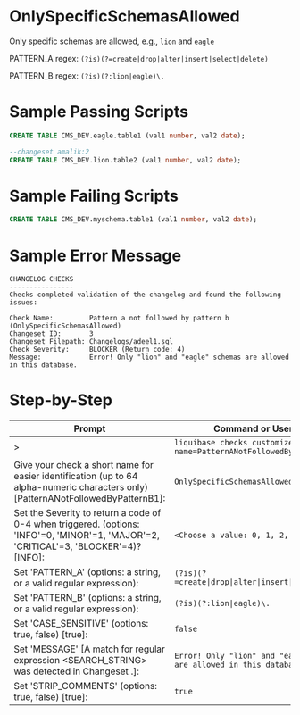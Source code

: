 # OnlySpecificSchemasAllowed

Only specific schemas are allowed, e.g., `lion` and `eagle`

PATTERN_A regex: `(?is)(?=create|drop|alter|insert|select|delete)`

PATTERN_B regex: `(?is)(?:lion|eagle)\.`

# Sample Passing Scripts
```sql
CREATE TABLE CMS_DEV.eagle.table1 (val1 number, val2 date);
```
```sql
--changeset amalik:2
CREATE TABLE CMS_DEV.lion.table2 (val1 number, val2 date);
```

# Sample Failing Scripts
``` sql
CREATE TABLE CMS_DEV.myschema.table1 (val1 number, val2 date);
```

# Sample Error Message
```
CHANGELOG CHECKS
----------------
Checks completed validation of the changelog and found the following issues:

Check Name:         Pattern a not followed by pattern b (OnlySpecificSchemasAllowed)
Changeset ID:       3
Changeset Filepath: Changelogs/adeel1.sql
Check Severity:     BLOCKER (Return code: 4)
Message:            Error! Only "lion" and "eagle" schemas are allowed in this database.
```
# Step-by-Step

| Prompt | Command or User Input |
| ------ | ----------------------|
| > | `liquibase checks customize --check-name=PatternANotFollowedByPatternB` |
| Give your check a short name for easier identification (up to 64 alpha-numeric characters only) [PatternANotFollowedByPatternB1]: | `OnlySpecificSchemasAllowed` |
| Set the Severity to return a code of 0-4 when triggered. (options: 'INFO'=0, 'MINOR'=1, 'MAJOR'=2, 'CRITICAL'=3, 'BLOCKER'=4)? [INFO]: | `<Choose a value: 0, 1, 2, 3, 4>` |
| Set 'PATTERN_A' (options: a string, or a valid regular expression): | `(?is)(?=create\|drop\|alter\|insert\|select\|delete)` |
| Set 'PATTERN_B' (options: a string, or a valid regular expression): | `(?is)(?:lion\|eagle)\.`
| Set 'CASE_SENSITIVE' (options: true, false) [true]: | `false`
| Set 'MESSAGE' [A match for regular expression <SEARCH_STRING> was detected in Changeset <CHANGESET>.]: | `Error! Only "lion" and "eagle" schemas are allowed in this database.` |
| Set 'STRIP_COMMENTS' (options: true, false) [true]: | `true` |

